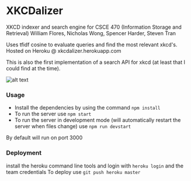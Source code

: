 # XKCDalizer
XKCD indexer and search engine for CSCE 470 (Information Storage and Retrieval) 
William Flores, Nicholas Wong, Spencer Harder, Steven Tran

Uses tfidf cosine to evaluate queries and find the most relevant xkcd's.
Hosted on Heroku @ xkcdalizer.herokuapp.com

This is also the first implementation of a search API for xkcd (at least that I could find at the time).

![alt text](https://i.scdn.co/image/2dbea135d586526a94f1eedb115d372127957d48)

### Usage
* Install the dependencies by using the command `npm install`
* To run the server use `npm start`
* To run the server in development mode (will automatically restart the server when files change) use `npm run devstart`

By default will run on port 3000

### Deployment
install the heroku command line tools and login with `heroku login` and the team credentials
To deploy use `git push heroku master`
